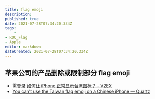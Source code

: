 ```yaml
---
title: flag emoji
description: 
published: true
date: 2021-07-28T07:34:20.334Z
tags:
    - 
- ROC_Flag
- Apple
editor: markdown
dateCreated: 2021-07-28T07:34:20.334Z
---
```


## 苹果公司的产品删除或限制部分 flag emoji

+ 需登录 [如何让 iPhone 正常显示台湾图标？ - V2EX](https://archive.is/ETO42 "https://v2ex.com/t/791716")
+ [You can't use the Taiwan flag emoji on a Chinese iPhone — Quartz](https://web.archive.org/web/20210914141700/https://qz.com/1250884/you-cant-use-the-taiwan-flag-emoji-on-a-chinese-iphone/)
